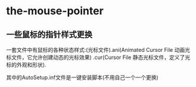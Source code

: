 # the-mouse-pointer
## 一些鼠标的指针样式更换
一套文件中有鼠标的各种状态样式:(光标文件).ani(Animated Cursor File 动画光标文件，它允许创建动态的光标效果) .cur(Cursor File 静态光标文件，定义了光标的外观和形状).

其中的AutoSetup.inf文件是一键安装脚本(不用自己一个一个更换)
